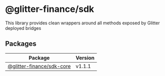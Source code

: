 # @glitter-finance/sdk

This library provides clean wrappers around all methods exposed by Glitter deployed bridges

## Packages

|Package|Version|
|---|---|
|[@glitter-finance/sdk-core](https://github.com/Glitter-Finance/SDK/tree/main/packages/core)|v1.1.1|
